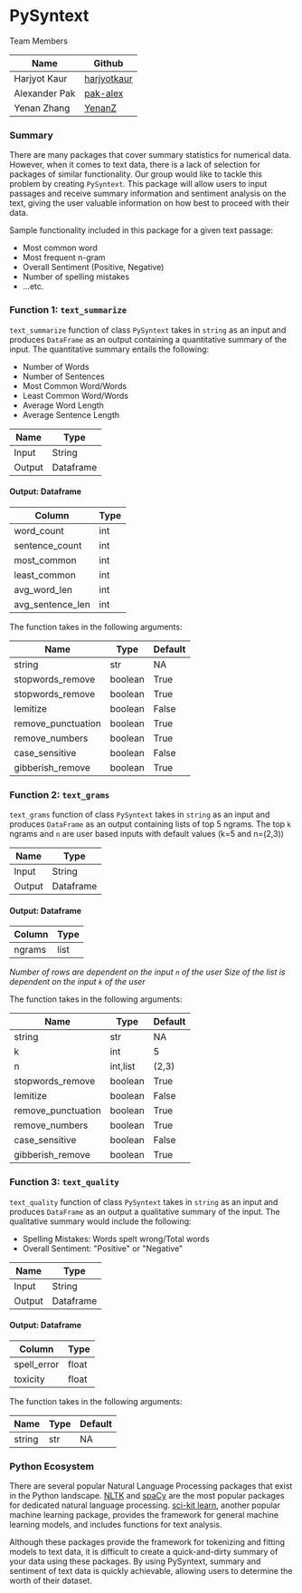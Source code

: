 # PySyntext

Team Members

|Name | Github |
|---|---|
| Harjyot Kaur |[harjyotkaur](https://github.com/HarjyotKaur)  |
| Alexander Pak | [pak-alex](https://github.com/pak-alex) |
| Yenan Zhang |[YenanZ](https://github.com/YenanZ)  |

### Summary

There are many packages that cover summary statistics for numerical data. However, when it comes to text data, there is a lack of selection for packages of similar functionality. Our group would like to tackle this problem by creating `PySyntext`. This package will allow users to input passages and receive summary information and sentiment analysis on the text, giving the user valuable information on how best to proceed with their data.

Sample functionality included in this package for a given text passage:

* Most common word
* Most frequent n-gram
* Overall Sentiment (Positive, Negative)
* Number of spelling mistakes
* ...etc.


### Function 1: `text_summarize`

`text_summarize` function of class `PySyntext` takes in `string` as an input and produces `DataFrame` as an output containing a quantitative summary of the input. The quantitative summary entails the following:

- Number of Words
- Number of Sentences
- Most Common Word/Words
- Least Common Word/Words
- Average Word Length
- Average Sentence Length

| Name | Type |
|---|---|
| Input | String |
| Output | Dataframe |

#### Output: Dataframe

| Column | Type|
|---|---|
| word_count | int |
| sentence_count | int |
| most_common | int |
| least_common | int |
| avg_word_len | int |
| avg_sentence_len| int |

The function takes in the following arguments:

| Name | Type | Default|
|---|---|---|
| string | str | NA |  
| stopwords_remove | boolean | True |
| stopwords_remove | boolean | True |
| lemitize | boolean | False |
| remove_punctuation | boolean | True |
| remove_numbers |  boolean | True |
| case_sensitive |  boolean | False |
| gibberish_remove |  boolean | True  |


### Function 2: `text_grams`

`text_grams` function of class `PySyntext` takes in `string` as an input and produces `DataFrame` as an output containing lists of top 5 ngrams. The top `k` ngrams and `n` are user based inputs with default values (k=5 and n=(2,3))

| Name | Type |
|---|---|
| Input | String |
| Output | Dataframe |

#### Output: Dataframe

| Column | Type|
|---|---|
| ngrams | list |

*Number of rows are dependent on the input  `n` of the user*
*Size of the list is dependent on the input `k` of the user*

The function takes in the following arguments:

| Name | Type | Default|
|---|---|---|
| string | str | NA |
| k | int | 5 |
| n | int,list | (2,3) |
| stopwords_remove | boolean | True |
| lemitize | boolean | False |
| remove_punctuation | boolean | True |
| remove_numbers |  boolean | True |
| case_sensitive |  boolean | False |
| gibberish_remove |  boolean | True  |


### Function 3: `text_quality`

`text_quality` function of class `PySyntext` takes in `string` as an input and produces `DataFrame` as an output a qualitative summary of the input. The qualitative summary would include the following:

- Spelling Mistakes: Words spelt wrong/Total words
- Overall Sentiment: "Positive" or "Negative"

| Name | Type |
|---|---|
| Input | String |
| Output | Dataframe |

#### Output: Dataframe

|Column| Type|
|---|---|
| spell_error | float |
| toxicity | float |

The function takes in the following arguments:

| Name | Type | Default|
|---|---|---|
| string | str | NA |


### Python Ecosystem

There are several popular Natural Language Processing packages that exist in the Python landscape. [NLTK](https://www.nltk.org/) and [spaCy](https://spacy.io/) are the most popular packages for dedicated natural language processing. [sci-kit learn](https://scikit-learn.org/stable/), another popular machine learning package, provides the framework for general machine learning models, and includes functions for text analysis.

Although these packages provide the framework for tokenizing and fitting models to text data, it is difficult to create a quick-and-dirty summary of your data using these packages. By using PySyntext, summary and sentiment of text data is quickly achievable, allowing users to determine the worth of their dataset.
